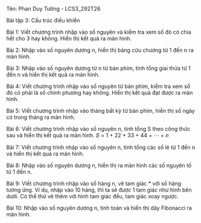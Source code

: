 Tên: Phan Duy Tường - LCS3_292T26

Bài tập 3: Cấu trúc điều khiển

Bài 1: Viết chương trình nhập vào số nguyên và kiểm tra xem số đó có chia hết cho 3 hay không. Hiển thị kết quả ra màn hình.

Bài 2: Nhập vào số nguyên dương n, hiển thị bảng cửu chương từ 1 đến n ra màn hình.

Bài 3: Nhập vào số nguyên dương từ n từ bàn phím, tính tổng giai thừa từ 1 đến n và hiển thị kết quả ra màn hình.

Bài 4: Viết chương trình nhập vào số nguyên từ bàn phím, kiểm tra xem số đó có phải là số chính phương hay không. Hiển thị kết quả đạt được ra màn hình.

Bài 5: Viết chương trình nhập vào tháng bất kỳ từ bàn phím, hiển thị số ngày có trong tháng ra màn hình.

Bài 6: Viết chương trình nhập vào số nguyên n, tính tổng S theo công thức sau và hiển thị kết quả ra màn hình. 𝑆 = 1 + 22 + 33 + 44 + ⋯ + 𝑛

Bài 7: Viết chương trình nhập vào số nguyên n, tính tổng các số lẽ từ 1 đến n và hiển thị kết quả ra màn hình.

Bài 8: Nhập vào số nguyên dương n, hiển thị ra màn hình các số nguyên tố từ 1 đến n.

Bài 9: Viết chương trình nhập vào số hàng n, vẽ tam giác * với số hàng tương ứng. Ví dụ, nhập vào 10 hàng, thì ta sẽ được 1 tam giác như hình bên dưới. Có thể thử vẽ thêm với hình tam giác đều, tam giác xoay ngược.

Bài 10: Nhập vào số nguyên dương n, tính toán và hiển thị dãy Fibonacci ra màn hình.
